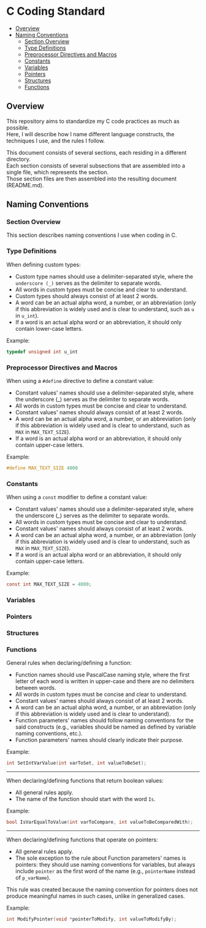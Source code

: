 # C Coding Standard
- [Overview](#overview)
- [Naming Conventions](#naming-conventions)
  - [Section Overview](#section-overview)
  - [Type Definitions](#type-definitions)
  - [Preprocessor Directives and Macros](#preprocessor-directives-and-macros)
  - [Constants](#constants)
  - [Variables](#variables)
  - [Pointers](#pointers)
  - [Structures](#structures)
  - [Functions](#functions)

## Overview

This repository aims to standardize my C code practices as much as possible.</br>
Here, I will describe how I name different language constructs, the techniques I use, and the rules I follow.</br>

This document consists of several sections, each residing in a different directory.</br>
Each section consists of several subsections that are assembled into a single file, which represents the section.</br>
Those section files are then assembled into the resulting document (README.md).

## Naming Conventions

### Section Overview

This section describes naming conventions I use when coding in C.

### Type Definitions

When defining custom types:
- Custom type names should use a delimiter-separated style, where the `underscore (_)` serves as the delimiter to separate words.
- All words in custom types must be concise and clear to understand.
- Custom types should always consist of at least 2 words.
- A word can be an actual alpha word, a number, or an abbreviation (only if this abbreviation is widely used and is clear to understand, such as `u` in `u_int`).
- If a word is an actual alpha word or an abbreviation, it should only contain lower-case letters.

Example:

```c
typedef unsigned int u_int
```

### Preprocessor Directives and Macros

When using a `#define` directive to define a constant value:
- Constant values' names should use a delimiter-separated style, where the underscore (_) serves as the delimiter to separate words.
- All words in custom types must be concise and clear to understand.
- Constant values' names should always consist of at least 2 words.
- A word can be an actual alpha word, a number, or an abbreviation (only if this abbreviation is widely used and is clear to understand, such as `MAX` in `MAX_TEXT_SIZE`).
- If a word is an actual alpha word or an abbreviation, it should only contain upper-case letters.

Example:

```c
#define MAX_TEXT_SIZE 4000
```

### Constants

When using a `const` modifier to define a constant value:
- Constant values' names should use a delimiter-separated style, where the underscore (_) serves as the delimiter to separate words.
- All words in custom types must be concise and clear to understand.
- Constant values' names should always consist of at least 2 words.
- A word can be an actual alpha word, a number, or an abbreviation (only if this abbreviation is widely used and is clear to understand, such as `MAX` in `MAX_TEXT_SIZE`).
- If a word is an actual alpha word or an abbreviation, it should only contain upper-case letters.

Example:

```c
const int MAX_TEXT_SIZE = 4000;
```

### Variables

### Pointers

### Structures

### Functions

General rules when declaring/defining a function:
- Function names should use PascalCase naming style, where the first letter of each word is written in upper-case and there are no delimiters between words.
- All words in custom types must be concise and clear to understand.
- Constant values' names should always consist of at least 2 words.
- A word can be an actual alpha word, a number, or an abbreviation (only if this abbreviation is widely used and is clear to understand).
- Function parameters' names should follow naming conventions for the said constructs (e.g., variables should be named as defined by variable naming conventions, etc.).
- Function parameters' names should clearly indicate their purpose.

Example:

```c
int SetIntVarValue(int varToSet, int valueToBeSet);
```

---

When declaring/defining functions that return boolean values:
- All general rules apply.
- The name of the function should start with the word `Is`.

Example:

```c
bool IsVarEqualToValue(int varToCompare, int valueToBeComparedWith);
```

---

When declaring/defining functions that operate on pointers:
- All general rules apply.
- The sole exception to the rule about Function parameters' names is pointers: they should use naming conventions for variables, but always include `pointer` as the first word of the name (e.g., `pointerName` instead of `p_varName`).

This rule was created because the naming convention for pointers does not produce meaningful names in such cases, unlike in generalized cases.

Example:

```c
int ModifyPointer(void *pointerToModify, int valueToModifyBy);
```
